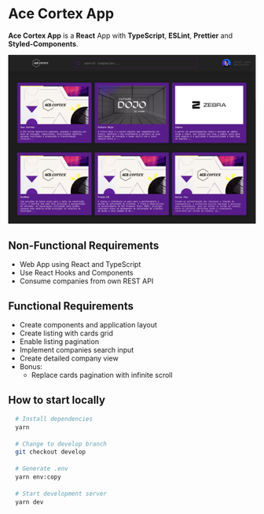 # Ace Cortex App

**Ace Cortex App** is a **React** App with **TypeScript**, **ESLint**, **Prettier** and **Styled-Components**.

![Screen](./screen.png)

## Non-Functional Requirements

- Web App using React and TypeScript
- Use React Hooks and Components
- Consume companies from own REST API

## Functional Requirements

- Create components and application layout
- Create listing with cards grid
- Enable listing pagination
- Implement companies search input
- Create detailed company view
- Bonus:
  - Replace cards pagination with infinite scroll

## How to start locally

```bash
  # Install dependencies
  yarn

  # Change to develop branch
  git checkout develop

  # Generate .env
  yarn env:copy

  # Start development server
  yarn dev
```
